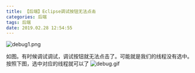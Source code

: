```yaml
---
title: 【后端】Eclipse调试按钮无法点击
categories: 后端
tags: 后端
date: 2019.02.28 12:54:55
---
```

![debug1.png](/img/java/5.webp) 

如图。有时候调试调试，调试按钮就无法点击了。可能就是我们的线程没有选中。
按照下图，选中对应的线程就可以了
![debug.gif](/img/java/6.webp) 
